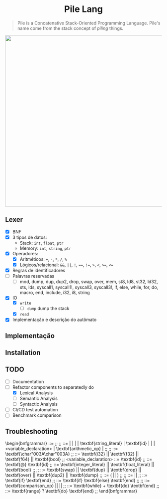 # <h1 align="center">Pile Lang</h1>

> Pile is a Concatenative Stack-Oriented Programming Language. Pile's name come from the stack concept of _piling_ things.

<p align="center">
  <img src="https://user-images.githubusercontent.com/43689101/190835774-636bfea5-c2c9-49a3-962a-b806c244dff0.png" width="550">
</p>

## Lexer

- [X] BNF
- [X] 3 tipos de datos:
  - Stack: `int`, `float`, `ptr`
  - Memory: `int`, `string`, `ptr`
- [X] Operadores:
  - [X] Aritméticos: `+`, `-`, `*`, `/`, `%`
  - [X] Lógicos/relacional: `&&`, `||`, `!`, `==`, `!=`, `>`, `<`, `>=`, `<=`
  <!-- - [ ] Bitwise: `&`, `|`, `^`, `~`, `<<`, `>>` -->
- [X] Regras de identificadores
- [ ] Palavras reservadas
  - [ ] mod, dump, dup, dup2, drop, swap, over, mem, st8, ld8, st32, ld32, sts, lds, syscall1, syscall1!, syscall3, syscall3!, if, else, while, for, do, macro, end, include, i32, i8, string
- [X] IO
  - [X] `write`
    - [ ] `dump` dump the stack
  - [X] `read`
- [X] Implementação e descrição do autômato

## Implementação

## Installation

## TODO

- [ ] Documentation
- [ ] Refactor components to separatedly do
  - [X] Lexical Analysis
  - [ ] Semantic Analysis
  - [ ] Syntactic Analysis
- [ ] CI/CD test automation
- [ ] Benchmark comparison

## Troubleshooting

\begin{bnfgrammar}
<program> ::= <statement>
;;
;;
<statement> ::= <if-statement>
 | <while-statement>
 | <range-statement>
 | <numeric-literal>
 | \textbf{string\_literal}
 | \textbf{id}
 | <assign-to-identifier>
 | <cast>
 | <variable\_declaration>
 | \textbf{arithmetic\_op}
 | <statement> <statement>
;;
;;
<cast> ::= \textbf{\char"003A\char"003A} <type>
;;
<type> ::= \textbf{i32} || \textbf{f32} || \textbf{f64} || \textbf{bool}
;;
<variable\_declaration> ::= <type> \textbf{id}
;;
<assign-to-identifier> ::= \textbf{@} \textbf{id}
;;
<numeric-literal> ::= \textbf{integer\_literal} || \textbf{float\_literal} || \textbf{bool}
;;
;;
<stack-ops> ::= \textbf{swap} || \textbf{dup} || \textbf{drop} || \textbf{over} || \textbf{dup2} || \textbf{dump}
;;
<pop-stack> ::= (<integer-literal> || <stack-ops>)
;;
;;
<if-statement> ::= <if-body> || <if-else-body>
;;
<if-body> ::= \textbf{if} <statement> \textbf{end}
;;
<if-else-body> ::= \textbf{if} <statement> \textbf{else} <statement> \textbf{end}
;;
;;
<while-logic> ::= \textbf{comparison_op} || <numeric-literal> || <stack-ops>
;;
<while-statement> ::= \textbf{while} <while-logic>+ \textbf{do} <statement> \textbf{end}
;;
<range-statement> ::= \textbf{range} <id>? \textbf{do} <statement> \textbf{end}
;;
\end{bnfgrammar}
